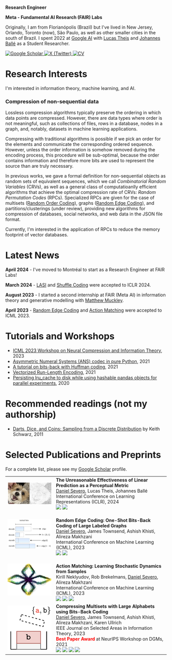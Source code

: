 
**Research Engineer**

**Meta - Fundamental AI Research (FAIR) Labs**

Originally, I am from Florianópolis (Brazil) but I've lived in New Jersey, Orlando, Toronto (now), São Paulo, as well as other smaller cities in the south of Brazil.
I spent 2022 at [Google AI](https://ai.google/) with [Lucas Theis](http://theis.io/) and [Johannes Ballé](https://balle.io/) as a Student Researcher.

[![Google Scholar](https://img.shields.io/badge/Google%20Scholar-4285F4?style=for-the-badge&logo=google-scholar&logoColor=white)
](https://scholar.google.com/citations?user=5bQjLz4AAAAJ&hl=en)
[![X (Twitter)](https://img.shields.io/badge/X-000000.svg?style=for-the-badge&logo=X&logoColor=white)
](https://twitter.com/_dsevero)
[![CV](https://img.shields.io/badge/CV%20&#40;last%20updated%20October%202023&#41;-009900?style=for-the-badge&logoColor=white)]([https://dsevero.com/cv.pdf](https://github.com/dsevero/dsevero/blob/master/static/cv.pdf))


# Research Interests
I'm interested in information theory, machine learning, and AI.

### Compression of non-sequential data
Lossless compression algorithms typically preserve the ordering in which data points are compressed.
However, there are data types where order is not meaningful, such as collections of files, rows in a database, nodes in a graph, and, notably, datasets in machine learning applications.

Compressing with traditional algorithms is possible if we pick an order for the elements and communicate the corresponding ordered sequence.
However, unless the order information is somehow removed during the encoding process, this procedure will be sub-optimal, because the order contains information and therefore more bits are used to represent the source than are truly necessary.

In previous works, we gave a formal definition for non-sequential objects as random sets of equivalent sequences, which we call _Combinatorial Random Variables_ (CRVs), as well as a general class of computatioanlly efficient algorithms that achieve the optimal compression rate of CRVs: _Random Permutation Codes_ (RPCs).
Specialized RPCs are given for the case of multisets ([Random Order Coding](https://arxiv.org/abs/2107.09202)), graphs ([Random Edge Coding](https://arxiv.org/abs/2305.09705)), and partitions/clusterings (under review), providing new algorithms for compression of databases, social networks, and web data in the JSON file format.

Currently, I'm interested in the application of RPCs to reduce the memory footprint of vector databases.

# Latest News
**April 2024** - I've moved to Montréal to start as a Research Engineer at FAIR Labs!

**March 2024** - [LASI](https://arxiv.org/abs/2310.05986) and [Shuffle Coding](https://openreview.net/pdf?id=PggJ9CbEN7) were accepted to ICLR 2024.

**August 2023** - I started a second internship at FAIR (Meta AI) in information theory and generative modelling with [Matthew Muckley](https://mmuckley.github.io/).

**April 2023** - [Random Edge Coding](https://arxiv.org/abs/2305.09705) and [Action Matching](https://arxiv.org/abs/2210.06662) were accepted to ICML 2023.

# Tutorials and Workshops
- [ICML 2023 Workshop on Neural Compression and Information Theory](https://neuralcompression.github.io/workshop23), 2023
- [Asymmetric Numeral Systems (ANS) codec in pure Python](https://gist.github.com/dsevero/7e02d96e079ce44b89ff33d7a1ce1738), 2021
- [A tutorial on bits-back with Huffman coding](https://gist.github.com/dsevero/8e7c38b44953964d3b9873b6bd96d9b2), 2021
- [Vectorized Run-Length Encoding](https://gist.github.com/dsevero/693677754798e21f539e4e11a3103576), 2021
- [Persisting lru_cache to disk while using hashable pandas objects for parallel experiments](https://gist.github.com/dsevero/252a5f280600c6b1118ed42826d188a9), 2020

# Recommended readings (not my authorship)
- [Darts, Dice, and Coins: Sampling from a Discrete Distribution](https://www.keithschwarz.com/darts-dice-coins/) by Keith Schwarz, 2011


# Selected Publications and Preprints
For a complete list, please see my [Google Scholar](https://scholar.google.com/citations?user=5bQjLz4AAAAJ&hl=en) profile.

<div align="center">
<table>
  <tr>
    <td width="30%"><img src="static/lasi-thumbnail.png" width="300"></td>
    <td width="70%">
      <b>The Unreasonable Effectiveness of Linear Prediction as a Perceptual Metric</b><br>
      <u>Daniel Severo</u>, Lucas Theis, Johannes Ballé<br>
      International Conference on Learning Representations (ICLR), 2024<br>
      <a href="https://arxiv.org/abs/2310.05986"><img src="https://img.shields.io/badge/arXiv-b31b1b.svg?style=flat"></a>
      <a href="https://github.com/dsevero/Linear-Autoregressive-Similarity-Index"><img src="https://img.shields.io/badge/code-grey.svg?logo=github&style=flat"></a>
    </td>
  </tr>
  <tr>
    <td width="30%"><img src="static/rec.svg" width="300"></td>
    <td width="70%">
      <br>
      <b>Random Edge Coding: One-Shot Bits-Back Coding of Large Labeled Graphs</b><br>
      <u>Daniel Severo</u>, James Townsend, Ashish Khisti, Alireza Makhzani<br>
      International Conference on Machine Learning (ICML), 2023 <br>
      <a href="https://arxiv.org/abs/2305.09705"><img src="https://img.shields.io/badge/arXiv-b31b1b.svg?style=flat"></a>
      <a href="https://github.com/dsevero/Random-Edge-Coding"><img src="https://img.shields.io/badge/code-grey.svg?logo=github&style=flat"></a>
    </td>
  </tr>
  <tr>
    <td width="30%"><img src="static/am-thumbnail.png" width="300"></td>
    <td width="70%">
      <br>
      <b>Action Matching: Learning Stochastic Dynamics from Samples</b><br>
      Kirill Neklyudov, Rob Brekelmans, <u>Daniel Severo</u>, Alireza Makhzani<br>
      International Conference on Machine Learning (ICML), 2023 <br>
      <a href="https://arxiv.org/abs/2210.06662"><img src="https://img.shields.io/badge/arXiv-b31b1b.svg?style=flat"></a>
      <a href="https://github.com/necludov/jam"><img src="https://img.shields.io/badge/code-grey.svg?logo=github&style=flat"></a>
      <a href="https://www.youtube.com/watch?v=35uEI5ryDRQ"><img src="https://img.shields.io/badge/video-0A75AD.svg?logo=youtube&style=flat"></a>
    </td>
  </tr>
  <tr>
    <td width="30%"><img src="static/bbms-thumbnail-pop.png" width="200"></td>
    <td width="70%">
      <b>Compressing Multisets with Large Alphabets using Bits-Back Coding</b><br>
      <u>Daniel Severo</u>, James Townsend, Ashish Khisti, Alireza Makhzani, Karen Ullrich<br>
      IEEE Journal on Selected Areas in Information Theory, 2023<br>
      <span style="color:red"><b>Best Paper Award</b></span> at NeurIPS Workshop on DGMs, 2021<br>
      <a href="https://arxiv.org/abs/2107.09202"><img src="https://img.shields.io/badge/arXiv-b31b1b.svg?style=flat"></a>
      <a href="https://github.com/facebookresearch/multiset-compression"><img src="https://img.shields.io/badge/code-grey.svg?logo=github&style=flat"></a>
      <a href="https://youtube.com/watch?v=Gwf9_t-JjsQ"><img src="https://img.shields.io/badge/video-0A75AD.svg?logo=youtube&style=flat"></a>
      <a href="https://dsevero.com/severo-townsend-dcc22-multisets.pdf"><img src="https://img.shields.io/badge/slides-065535.svg?logo=latex&style=flat"></a>
    </td>
  </tr>
</table>
</div>
